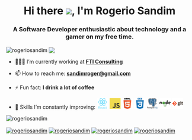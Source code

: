 <h1 align="center">Hi there <img src="https://raw.githubusercontent.com/kaueMarques/kaueMarques/master/hi.gif" width="30px">, I'm Rogerio Sandim</h1>
<h3 align="center">A Software Developer enthusiastic about technology and a gamer on my free time.</h3>

<p align="left">
<img align="center" src="https://komarev.com/ghpvc/?username=rogeriosandim" alt="rogeriosandim" /> 
<a href="https://github.com/rogeriosandim/?tab=follow"><img align="center"src="https://img.shields.io/github/followers/rogeriosandim?label=Follow&style=social"/></a>
</p>

- 👨🏻‍💻 I’m currently working at
  **[FTI Consulting](https://www.fticonsulting.com/)**

- 📫 How to reach me: **sandimroger@gmail.com**

- ⚡ Fun fact: **I drink a lot of coffee**

- 🚀 Skills I’m constantly improving:
  <img src="https://raw.githubusercontent.com/devicons/devicon/master/icons/react/react-original-wordmark.svg" alt="react" width="30" height="30"/>
  <img src="https://raw.githubusercontent.com/devicons/devicon/master/icons/javascript/javascript-original.svg" alt="javascript" width="30" height="30"/>
  <img src="https://raw.githubusercontent.com/devicons/devicon/master/icons/html5/html5-original-wordmark.svg" alt="html5" width="30" height="30"/>
  <img src="https://raw.githubusercontent.com/devicons/devicon/master/icons/css3/css3-plain-wordmark.svg" alt="css3" width="30" height="30"/>
  <img src="https://raw.githubusercontent.com/devicons/devicon/master/icons/postgresql/postgresql-original-wordmark.svg" alt="postgresql" width="30" height="30"/>
  <img src="https://raw.githubusercontent.com/devicons/devicon/master/icons/nodejs/nodejs-original-wordmark.svg" alt="nodejs" width="30" height="30"/>
  <img src="https://raw.githubusercontent.com/devicons/devicon/master/icons/git/git-original-wordmark.svg" alt="nodejs" width="30" height="30"/>

<p align="left">
<img src="https://github-readme-stats.vercel.app/api?username=rogeriosandim&show_icons=true" alt="rogeriosandim"/>
</p>

<p align='left'>
<a href="https://www.linkedin.com/in/rogeriosandim/" target="blank"><img align="center" src="https://cdn.jsdelivr.net/npm/simple-icons@3.0.1/icons/linkedin.svg" alt="rogeriosandim" height="20" width="20"/></a>
<a href="https://www.instagram.com/rogeriosandim_" target="blank"><img align="center" src="https://cdn.jsdelivr.net/npm/simple-icons@3.0.1/icons/instagram.svg" alt="rogeriosandim" height="20" width="20"/></a>
<a href="https://fb.com/rogeriosandim" target="blank"><img align="center" src="https://cdn.jsdelivr.net/npm/simple-icons@3.0.1/icons/facebook.svg" alt="rogeriosandim" height="20" width="20"/></a>
<a href="https://twitter.com/https://twitter.com/rogeriosandim_" target="blank"><img align="center" src="https://cdn.jsdelivr.net/npm/simple-icons@3.0.1/icons/twitter.svg" alt="rogeriosandim" height="20" width="20"/></a>
</p>

